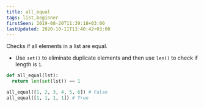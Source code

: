 ```yaml
---
title: all_equal
tags: list,beginner
firstSeen: 2019-08-20T11:39:18+03:00
lastUpdated: 2020-10-11T13:40:42+03:00
---
```


Checks if all elements in a list are equal.

- Use `set()` to eliminate duplicate elements and then use `len()` to check if length is `1`.

```py
def all_equal(lst):
  return len(set(lst)) == 1
```

```py
all_equal([1, 2, 3, 4, 5, 6]) # False
all_equal([1, 1, 1, 1]) # True
```
